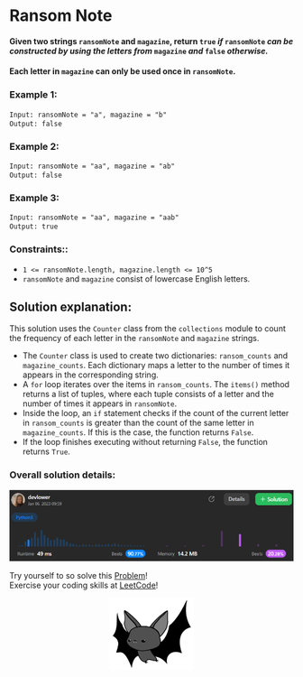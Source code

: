 # Ransom Note

#### Given two strings `ransomNote` and `magazine`, return `true` *if* `ransomNote` *can be constructed by using the letters from* `magazine` *and* `false` *otherwise.*

#### Each letter in `magazine` can only be used once in `ransomNote`.

### Example 1:

```
Input: ransomNote = "a", magazine = "b"
Output: false
```

### Example 2:

```
Input: ransomNote = "aa", magazine = "ab"
Output: false
```

### Example 3:

```
Input: ransomNote = "aa", magazine = "aab"
Output: true
```

### Constraints:: 

- `1 <= ransomNote.length, magazine.length <= 10^5`
- `ransomNote` and `magazine` consist of lowercase English letters.

## Solution explanation:
This solution uses the `Counter` class from the `collections` module to count the frequency of each letter in the `ransomNote` and `magazine` strings.

- The `Counter` class is used to create two dictionaries: `ransom_counts` and `magazine_counts`. Each dictionary maps a letter to the number of times it appears in the corresponding string.
- A `for` loop iterates over the items in `ransom_counts`. The `items()` method returns a list of tuples, where each tuple consists of a letter and the number of times it appears in `ransomNote`.
- Inside the loop, an `if` statement checks if the count of the current letter in `ransom_counts` is greater than the count of the same letter in `magazine_counts`. If this is the case, the function returns `False`.
- If the loop finishes executing without returning `False`, the function returns `True`.

### Overall solution details:

<p align="center">
  <img src="src/solutionDetails.png" alt="Solution Details" width="650">
</p>

Try yourself to so solve this [Problem](https://leetcode.com/problems/ransom-note/)!
<br>
Exercise your coding skills at [LeetCode](https://leetcode.com)!

<p align="center">
  <img src="src/bat.png" alt="devlower logo" width="150">
</p>
